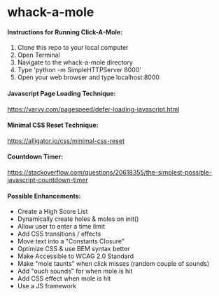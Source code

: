 # whack-a-mole

#### Instructions for Running Click-A-Mole:
1. Clone this repo to your local computer
1. Open Terminal
1. Navigate to the whack-a-mole directory
1. Type 'python -m SimpleHTTPServer 8000'
1. Open your web browser and type localhost:8000

#### Javascript Page Loading Technique:

https://varvy.com/pagespeed/defer-loading-javascript.html

#### Minimal CSS Reset Technique:

https://alligator.io/css/minimal-css-reset

#### Countdown Timer:
https://stackoverflow.com/questions/20618355/the-simplest-possible-javascript-countdown-timer

#### Possible Enhancements:
* Create a High Score List
* Dynamically create holes & moles on init()
* Allow user to enter a time limit
* Add CSS transitions / effects
* Move text into a "Constants Closure"
* Optimize CSS & use BEM syntax better
* Make Accessible to WCAG 2.0 Standard
* Make "mole taunts" when click misses (random couple of sounds)
* Add "ouch sounds" for when mole is hit
* Add CSS effect when mole is hit
* Use a JS framework


